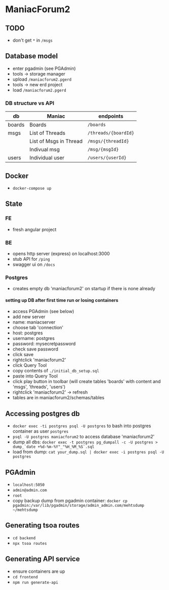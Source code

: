 # ManiacForum2

## TODO

- don't get `*` in `/msgs`

## Database model

- enter pgadmin (see PGAdmin)
- tools -> storage manager
- upload `/maniacforum2.pgerd`
- tools -> new erd project
- load `/maniacforum2.pgerd`

### DB structure vs API

| db     | Maniac                 | endpoints            |
| ------ | ---------------------- | -------------------- |
| boards | Boards                 | `/boards`            |
| msgs   | List of Threads        | `/threads/{boardId}` |
|        | List of Msgs in Thread | `/msgs/{threadId}`   |
|        | Indivual msg           | `/msg/{msgId}`       |
| users  | Individual user        | `/users/{userId}`    |

## Docker

- `docker-compose up`

## State

### FE

- fresh angular project

### BE

- opens http server (express) on localhost:3000
- stub API for `/ping`
- swagger ui on `/docs`

### Postgres

- creates empty db 'maniacforum2' on startup if there is none already

#### setting up DB after first time run or losing containers

- access PGAdmin (see below)
- add new server
- name: maniacserver
- choose tab 'connection'
- host: postgres
- username: postgres
- password: mysecretpassword
- check save password
- click save
- rightclick 'maniacforum2'
- click Query Tool
- copy contents of `./initial_db_setup.sql`
- paste into Query Tool
- click play button in toolbar (will create tables 'boards' with content and 'msgs', 'threads', 'users')
- rightclick 'maniacforum2' -> refresh
- tables are in maniacforum2/schemas/tables

## Accessing postgres db

- `docker exec -ti postgres psql -U postgres` to bash into postgres container as user `postgres`
- `psql -U postgres maniacforum2` to access database 'maniacforum2'
- dump all dbs:
  `` docker exec -t postgres pg_dumpall -c -U postgres > dump_`date +%d-%m-%Y"_"%H_%M_%S`.sql ``
- load from dump: `cat your_dump.sql | docker exec -i postgres psql -U postgres`

## PGAdmin

- `localhost:5050`
- `admin@admin.com`
- `root`
- copy backup dump from pgadmin container: `docker cp pgadmin:/var/lib/pgadmin/storage/admin_admin.com/mehtsdump ~/mehtsdump`

## Generating tsoa routes

- `cd backend`
- `npx tsoa routes`

## Generating API service

- ensure containers are up
- `cd frontend`
- `npm run generate-api`
